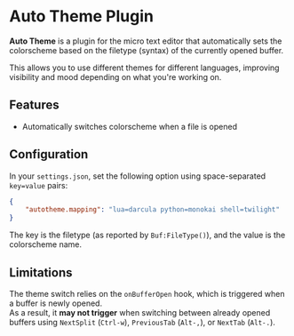 # Auto Theme Plugin

**Auto Theme** is a plugin for the micro text editor that automatically sets
the colorscheme based on the filetype (syntax) of the currently opened buffer.

This allows you to use different themes for different languages, improving
visibility and mood depending on what you're working on.

## Features

- Automatically switches colorscheme when a file is opened

## Configuration

In your `settings.json`, set the following option using space-separated
`key=value` pairs:

```json
{
    "autotheme.mapping": "lua=darcula python=monokai shell=twilight"
}
```

The key is the filetype (as reported by `Buf:FileType()`), and the value is
the colorscheme name.

## Limitations

The theme switch relies on the `onBufferOpen` hook, which is triggered when a
buffer is newly opened.  
As a result, it **may not trigger** when switching between already opened
buffers using `NextSplit` (`Ctrl-w`), `PreviousTab` (`Alt-,`), or `NextTab`
(`Alt-.`).
